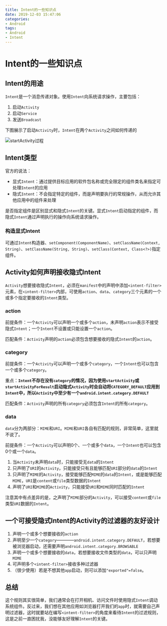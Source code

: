 ```yaml
---
title: Intent的一些知识点
date: 2019-12-03 15:47:06
categories:
- Android
tags:
- Android
- Intent
---
```


# Intent的一些知识点

## Intent的用途

`Intent`是一个消息传递对象。使用`Intent`向系统请求操作，主要包括：
1. 启动`Activity`
2. 启动`Service`
3. 发送`Broadcast`

下图展示了启动`Activity`时，`Intent`在两个`Activity`之间如何传递的

![startActivity过程](intent_start_activity.png)

## Intent类型

官方的说法：

* 显式`Intent`：通过提供目标应用的软件包名称或完全限定的组件类名来指定可处理`Intent`的应用
* 隐式`Intent`：不会指定特定的组件，而是声明要执行的常规操作，从而允许其他应用中的组件来处理

是否指定组件是区别显式和隐式`Intent`的关键。显式`Intent`启动指定的组件，而隐式`Intent`通过声明执行的操作向系统请求操作。

### 构造显式Intent

可通过`Intent`构造器、`setComponent(ComponentName)`、`setClassName(Context, String)`、`setClassName(String, String)`、`setClass(Context, Class<?>)`指定组件。

## Activity如何声明接收隐式Intent

`Activity`想要接收隐式`Intent`，必须在`manifest`中的声明中添加`<intent-filter>`元素，在`<intent-filter>`内部，可使用`action`、`data`、`category`三个元素的一个或多个指定要接收的`Intent`类型。

### action

前提条件：一个`Activity`可以声明一个或多个`action`，未声明`action`表示不接受隐式`Intent`；一个`Intent`不设置或只能设置一个`action`。

匹配条件：`Activity`声明的`action`必须包含想要接收的隐式`Intent`的`action`。

### category

前提条件：一个`Activity`可以声明一个或多个`category`，一个`Intent`也可以包含一个或多个`category`。

重点：**`Intent`不存在没有`category`的情况，因为使用`startActivity`或`startActivityForResult`启动隐式`Activity`时会自动将`CATEGORY_DEFAULT`应用到`Intent`中，所以`Activity`中至少有一个`android.intent.category.DEFAULT`**

匹配条件：`Activity`声明的所有`category`必须包含`Intent`的所有`category`。

### data

`data`分为两部分：`MIME`和`URI`。`MIME`和`URI`各自有匹配的规则，非常简单，这里就不说了。

前提条件：一个`Activity`可以声明0个、一个或多个`data`，一个`Intent`也可以包含0个或一个`data`。

1. 当`Activity`未声明`data`时，只能接受无`data`的`Intent`
2. 只声明了`URI`的`Activity`，只能接受只有且能够匹配`URI`部分的`data`的`Intent`
3. 只声明了`MIME`的`Activity`，接受能够匹配`MIME`的`data`的`Intent`，或是能够匹配`MIME`，`URI`是`content`或`file`类型数据的`Intent`
4. 声明了`URI`和`MIME`的`Activity`，只能接受`URI`和`MIME`同时匹配的`Intent`

注意其中有点差异的是，之声明了`MIME`部分的`Activity`，可以接受`content`或`file`类型`URI`数据的`Intent`。


## 一个可接受隐式Intent的Activity的过滤器的友好设计

1. 声明一个或多个想要接收的`action`
2. 声明至少一个`category`————`android.intent.category.DEFAULT`，若想要被浏览器启动，还需要声明`android.intent.category.BROWSABLE`
3. 声明一个或多个想要接收的`data`，若想要接收文件类型的`data`，可以只声明`MIME`
4. 可声明多个`<intent-filter>`接收多种过滤器
5. （很少使用）若是不想其他`app`启动，则可以添加`"exported"=false`。

## 总结

这个规则其实很简单，我们通常会在打开相机、访问文件时使用隐式`Intent`调动系统组件。反过来，我们想在其他应用如浏览器打开我们的`app`时，就需要自己声明过滤器，这时就要站在编写`<intent-filter>`的角度来看待`Intent`的过滤规则，这是之前一直困扰我，没能够友好理解`Intent`的关键。